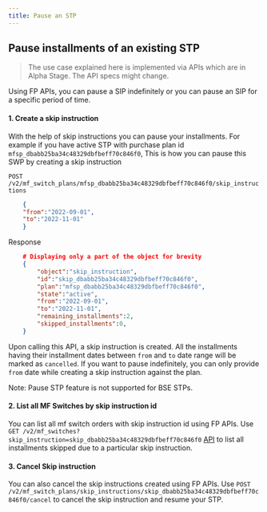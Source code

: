 ```yaml
---
title: Pause an STP
---
```

## Pause installments of an existing STP
> The use case explained here is implemented via APIs which are in Alpha Stage. The API specs might change.

Using FP APIs, you can pause a SIP indefinitely or you can pause an SIP for a specific period of time.

#### 1. Create a skip instruction

With the help of skip instructions you can pause your installments. For example if you have active STP with purchase plan id `mfsp_dbabb25ba34c48329dbfbeff70c846f0`, This is how you can pause this SWP by creating a skip instruction 

`POST /v2/mf_switch_plans/mfsp_dbabb25ba34c48329dbfbeff70c846f0/skip_instructions`
```json
    {  
    "from":"2022-09-01",  
    "to":"2022-11-01"  
    }
```  
Response
```json
    # Displaying only a part of the object for brevity
    {
        "object":"skip_instruction",
        "id":"skip_dbabb25ba34c48329dbfbeff70c846f0",
        "plan":"mfsp_dbabb25ba34c48329dbfbeff70c846f0",
        "state":"active",
        "from":"2022-09-01",
        "to":"2022-11-01",
        "remaining_installments":2,
        "skipped_installments":0,
    }
```
Upon calling this API, a skip instruction is created. All the installments having their installment dates between  `from`  and  `to`  date range will be marked as  `cancelled`. If you want to pause indefinitely, you can only provide  `from`  date while creating a skip instruction against the plan.

Note: Pause STP feature is not supported for BSE STPs.

#### 2. List all MF Switches by skip instruction id
You can list all mf switch orders with skip instruction id using FP APIs. Use `GET /v2/mf_switches?skip_instruction=skip_dbabb25ba34c48329dbfbeff70c846f0`  [API](https://fintechprimitives.com/docs/api/#list-all-mf-switches) to list all installments skipped due to a particular skip instruction.

#### 3. Cancel Skip instruction
You can also cancel the skip instructions created using FP APIs. Use `POST /v2/mf_switch_plans/skip_instructions/skip_dbabb25ba34c48329dbfbeff70c846f0/cancel` to cancel the skip instruction and resume your STP.
